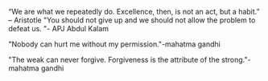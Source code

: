 “We are what we repeatedly do. Excellence, then, is not an act, but a habit.” – Aristotle
"You should not give up and we should not allow the problem to defeat us. "- APJ Abdul Kalam

"Nobody can hurt me without my permission."-mahatma gandhi

"The weak can never forgive. Forgiveness is the attribute of the strong."-mahatma gandhi

